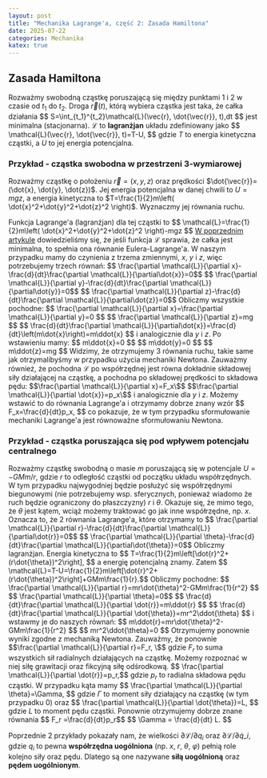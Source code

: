 ```yaml
---
layout: post
title: "Mechanika Lagrange'a, część 2: Zasada Hamiltona"
date: 2025-07-22
categories: Mechanika
katex: true
---
```


## Zasada Hamiltona 
Rozważmy swobodną cząstkę poruszającą się między punktami $1$ i $2$ w czasie od $t_1$ do $t_2$. Droga $\vec{r}(t)$, którą wybiera cząstka jest taka, że całka działania
\$$ S=\int_{t_1}^{t_2}\mathcal{L}(\vec{r}, \dot{\vec{r}}, t)\,dt \$$
jest minimalna (stacjonarna). $\mathcal{L}$ to **lagranżjan** układu zdefiniowany jako
\$$ \mathcal{L}(\vec{r}, \dot{\vec{r}}, t)=T-U, \$$
gdzie $T$ to energia kinetyczna cząstki, a $U$ to jej energia potencjalna.

### Przykład - cząstka swobodna w przestrzeni 3-wymiarowej
Rozważmy cząstkę o położeniu $\vec{r}=(x,y,z)$ oraz prędkości $\dot{\vec{r}}=(\dot{x}, \dot{y}, \dot{z})$. Jej energia potencjalna w danej chwili to $U=mgz$, a energia kinetyczna to $T=\frac{1}{2}m\left( \dot{x}^2+\dot{y}^2+\dot{z}^2 \right)$. Wyznaczmy jej równania ruchu.

Funkcja Lagrange'a (lagranżjan) dla tej cząstki to
\$$ \mathcal{L}=\frac{1}{2}m\left( \dot{x}^2+\dot{y}^2+\dot{z}^2 \right)-mgz \$$
<a href="https://bwegrzyn0.github.io/mechanika/mechanika-lagrangea-cz%C4%99%C5%9B%C4%87-1-r%C3%B3wnanie-eulera-lagrangea" target="_blank">W poprzednim artykule</a> dowiedzieliśmy się, że jeśli funkcja $\mathcal{L}$ sprawia, że całka jest minimalna, to spełnia ona równanie Eulera-Lagrange'a. W naszym przypadku mamy do czynienia z trzema zmiennymi, $x$, $y$ i $z$, więc potrzebujemy trzech równań:
\$$ \frac{\partial \mathcal{L}}{\partial x}-\frac{d}{dt}\frac{\partial \mathcal{L}}{\partial\dot{x}}=0\$$
\$$ \frac{\partial \mathcal{L}}{\partial y}-\frac{d}{dt}\frac{\partial \mathcal{L}}{\partial\dot{y}}=0\$$
\$$ \frac{\partial \mathcal{L}}{\partial z}-\frac{d}{dt}\frac{\partial \mathcal{L}}{\partial\dot{z}}=0\$$
Obliczmy wszystkie pochodne:
\$$ \frac{\partial \mathcal{L}}{\partial x}=\frac{\partial \mathcal{L}}{\partial y}=0 \$$
\$$ \frac{\partial \mathcal{L}}{\partial z}=mg \$$
\$$ \frac{d}{dt}\frac{\partial \mathcal{L}}{\partial\dot{x}}=\frac{d}{dt}\left(m\dot{x}\right)=m\ddot{x} \$$
i analogicznie dla $y$ i $z$. Po wstawieniu mamy:
\$$ m\ddot{x}=0 \$$
\$$ m\ddot{y}=0 \$$
\$$ m\ddot{z}=mg \$$
Widzimy, że otrzymujemy 3 równania ruchu, takie same jak otrzymalibyśmy w przypadku użycia mechaniki Newtona. Zauważmy również, że pochodna $\mathcal{L}$ po współrzędnej jest równa dokładnie składowej siły działającej na cząstkę, a pochodna po składowej prędkości to składowa pędu:
\$$\frac{\partial \mathcal{L}}{\partial x}=F_x\$$
\$$\frac{\partial \mathcal{L}}{\partial \dot{x}}=p_x\$$
i analogicznie dla $y$ i $z$. Możemy wstawić to do równania Lagrange'a i otrzymamy dobrze znany wzór
\$$ F_x=\frac{d}{dt}p_x, \$$
co pokazuje, że w tym przypadku sformułowanie mechaniki Lagrange'a jest równoważne sformułowaniu Newtona.

### Przykład - cząstka poruszająca się pod wpływem potencjału centralnego
Rozważmy cząstkę swobodną o masie $m$ poruszającą się w potencjale $U=-GMm/r$, gdzie $r$ to odległość cząstki od początku układu współrzędnych. W tym przypadku najwygodniej będzie posłużyć się współrzędnymi biegunowymi (nie potrzebujemy wsp. sferycznych, ponieważ wiadomo że ruch będzie ograniczony do płaszczyzny) $r$ i $\theta$. Okazuje się, że mimo tego, że $\theta$ jest kątem, wciąż możemy traktować go jak inne współrzędne, np. $x$. Oznacza to, że 2 równania Lagrange'a, które otrzymamy to
\$$ \frac{\partial \mathcal{L}}{\partial r}-\frac{d}{dt}\frac{\partial \mathcal{L}}{\partial\dot{r}}=0\$$
\$$ \frac{\partial \mathcal{L}}{\partial \theta}-\frac{d}{dt}\frac{\partial \mathcal{L}}{\partial\dot{\theta}}=0\$$
Obliczmy lagranżjan. Energia kinetyczna to
\$$ T=\frac{1}{2}m\left[\dot{r}^2+(r\dot{\theta})^2\right], \$$
a energię potencjalną znamy. Zatem
\$$ \mathcal{L}=T-U=\frac{1}{2}m\left[\dot{r}^2+(r\dot{\theta})^2\right]+GMm\frac{1}{r}.\$$
Obliczmy pochodne:
\$$ \frac{\partial \mathcal{L}}{\partial r}=mr\dot{\theta}^2-GMm\frac{1}{r^2} \$$
\$$ \frac{\partial \mathcal{L}}{\partial \theta}=0\$$
\$$ \frac{d}{dt}\frac{\partial \mathcal{L}}{\partial \dot{r}}=m\ddot{r} \$$
\$$ \frac{d}{dt}\frac{\partial \mathcal{L}}{\partial \dot{\theta}}=mr^2\ddot{\theta} \$$
i wstawmy je do naszych równań:
\$$ m\ddot{r}=mr\dot{\theta}^2-GMm\frac{1}{r^2} \$$
\$$ mr^2\ddot{\theta}=0 \$$
Otrzymujemy ponownie wyniki zgodne z mechaniką Newtona. Zauważmy, że ponownie 
\$$\frac{\partial \mathcal{L}}{\partial r}=F_r, \$$
gdzie $F_r$ to suma wszystkich sił radialnych działających na cząstkę. Możemy rozpoznać w niej siłę grawitacji oraz fikcyjną siłę odśrodkową.
\$$ \frac{\partial \mathcal{L}}{\partial \dot{r}}=p_r,\$$
gdzie $p_r$ to radialna składowa pędu cząstki. W przypadku kąta mamy
\$$ \frac{\partial \mathcal{L}}{\partial \theta}=\Gamma, \$$
gdzie $\Gamma$ to moment siły działający na cząstkę (w tym przypadku 0) oraz 
\$$ \frac{\partial \mathcal{L}}{\partial \dot{\theta}}=L, \$$
gdzie $L$ to moment pędu cząstki. Ponownie otrzymujemy dobrze znane równania
\$$ F_r =\frac{d}{dt}p_r\$$
\$$ \Gamma = \frac{d}{dt} L. \$$

Poprzednie 2 przykłady pokazały nam, że wielkości $\partial\mathcal{L}/\partial q_i$ oraz $\partial\mathcal{L}/\partial \dot{q}\_i$, gdzie $q_i$ to pewna **współrzędna uogólniona** (np. $x$, $r$, $\theta$, $\varphi$) pełnią role kolejno siły oraz pędu. Dlatego są one nazywane **siłą uogólnioną** oraz **pędem uogólnionym**.  
